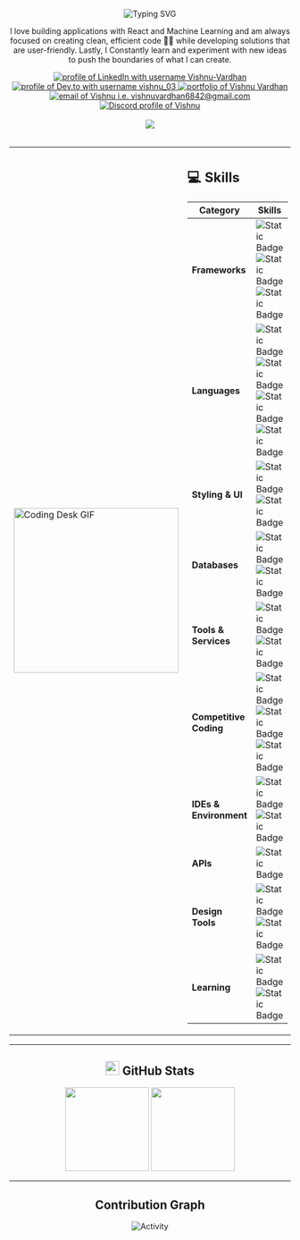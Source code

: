 <p align="center">
  <img src="https://readme-typing-svg.herokuapp.com?font=Fira+Code&duration=3000&pause=500&color=FFFFFF&width=1004&lines=Hey+Devs!+Vishnu+here,+turning+caffeine+and+code+into+real-world+applications+👊🏼" alt="Typing SVG" />
</p>

<p align="center">
   I love building applications with React and Machine Learning and am always focused on creating clean, efficient code 🧑‍💻 while developing solutions that are user-friendly. Lastly, I Constantly learn and experiment with new ideas to push the boundaries of what I can create.
</p>

<!-- Visitor Badge + Links -->
<div align="center">
  <a href="https://www.linkedin.com/in/vishnu-undefined-a3a13330b">
  <img src="https://img.shields.io/badge/LinkedIn-d5d5d5?style=plastic&logo=linkedin&logoColor=0A0209" alt="profile of LinkedIn with username Vishnu-Vardhan" />
</a>
<a href="https://dev.to/vishnu_03">
  <img src="https://img.shields.io/badge/dev.to-d5d5d5?style=plastic&logo=devdotto&logoColor=0A0209" alt="profile of Dev.to with username vishnu_03" />
</a>
<a href="http://anmolbaranwal.com/">
  <img src="https://img.shields.io/badge/portfolio-d5d5d5?style=plastic&logo=Portfolio&logoColor=0A0209" alt="portfolio of Vishnu Vardhan" />
</a>
<a href="mailto:vishnuvardhan6842@gmail.com">
  <img src="https://img.shields.io/badge/Gmail-d5d5d5?style=plastic&logo=gmail&logoColor=0A0209" alt="email of Vishnu i.e. vishnuvardhan6842@gmail.com" />
</a>
<a href="https://discord.com/users/">
  <img src="https://img.shields.io/badge/Discord-d5d5d5?style=plastic&logo=discord&logoColor=0A0209" alt="Discord profile of Vishnu" />
</a>
  <br><br>
  <img src="https://api.visitorbadge.io/api/visitors?path=https%3A%2F%2Fgithub.com%2FVishnuVardhanReddyPadala&countColor=%23263759" />
</div>

<br/>

<!-- Image + Skills section -->
<div align="center">
  <table>
    <tr>
      <td>
        <img src="https://user-images.githubusercontent.com/74038190/225813708-98b745f2-7d22-48cf-9150-083f1b00d6c9.gif" alt="Coding Desk GIF" width="295px"/>
      </td>
      <td>

<h2>💻 Skills</h2>

| Category             | Skills |
|----------------------|--------|
| **Frameworks**      | ![Static Badge](https://img.shields.io/badge/React-%2361DAFB?style=plastic&logo=react&logoColor=white&logoSize=90&labelColor=grey&color=%2361DAFB) ![Static Badge](https://img.shields.io/badge/Express-%23000000?style=plastic&logo=express&logoColor=white&logoSize=90&labelColor=grey&color=%23000000) ![Static Badge](https://img.shields.io/badge/Node.JS-%235FA04E?style=plastic&logo=nodedotjs&logoColor=white&logoSize=90&labelColor=%235FA04E&color=white) |
| **Languages**       | ![Static Badge](https://img.shields.io/badge/Javascript-%23F7DF1E?style=plastic&logo=javascript&logoColor=grey&logoSize=90&color=%23F7DF1E) ![Static Badge](https://img.shields.io/badge/TypeScript-%233178C6?style=plastic&logo=typescript&logoColor=black&logoSize=90&color=%233178C6) ![Static Badge](https://img.shields.io/badge/c%2B%2B-%2300599C?style=plastic&logo=cplusplus&logoColor=black&logoSize=90&color=%2300599C) ![Static Badge](https://img.shields.io/badge/python-%233776AB?style=plastic&logo=python&logoColor=yellow&logoSize=90&color=%233776AB) |
| **Styling & UI**    | ![Static Badge](https://img.shields.io/badge/css-%231572B6?style=plastic&logo=css3&logoColor=white&logoSize=90&labelColor=grey&color=%233776AB) ![Static Badge](https://img.shields.io/badge/Bootstrap-%237952B3?style=plastic&logo=bootstrap&logoColor=white&logoSize=90&labelColor=grey&color=%237952B3) |
| **Databases**       | ![Static Badge](https://img.shields.io/badge/MySQL-%234479A1?style=plastic&logo=mysql&logoColor=white&logoSize=90&labelColor=grey&color=%234479A1) ![Static Badge](https://img.shields.io/badge/MongoDB-%2347A248?style=plastic&logo=mongodb&logoColor=white&logoSize=90&labelColor=grey&color=%2347A248)|
| **Tools & Services** | ![Static Badge](https://img.shields.io/badge/GitHub-%23181717?style=plastic&logo=github&logoColor=white&logoSize=90&labelColor=grey&color=%23181717) ![Static Badge](https://img.shields.io/badge/Firebase-%23DD2C00?style=plastic&logo=firebase&logoColor=white&logoSize=90&labelColor=grey&color=%23DD2C00) |
| **Competitive Coding** | ![Static Badge](https://img.shields.io/badge/leetcode-%23FFA116?style=plastic&logo=leetcode&logoColor=white&logoSize=90&labelColor=grey&color=%23FFA116) ![Static Badge](https://img.shields.io/badge/CodeChef-%235B4638?style=plastic&logo=codechef&logoColor=white&logoSize=90&labelColor=grey&color=%235B4638) ![Static Badge](https://img.shields.io/badge/Hackerrank-%2300EA64?style=plastic&logo=hackerrank&logoColor=white&logoSize=90&labelColor=grey&color=%2300EA64) |
| **IDEs & Environment** | ![Static Badge](https://img.shields.io/badge/VS%20Code-%230065A9?style=plastic&logo=vscode&logoColor=white&logoSize=90&color=%230065A9) ![Static Badge](https://img.shields.io/badge/Replit-%23F26207?style=plastic&logo=replit&logoColor=white&logoSize=90&labelColor=grey&color=%23F26207) |
| **APIs**           | ![Static Badge](https://img.shields.io/badge/Postman-%23FF6C37?style=plastic&logo=postman&logoColor=white&logoSize=90&labelColor=grey&color=%23FF6C37) |
| **Design Tools**    | ![Static Badge](https://img.shields.io/badge/Figma-%23F24E1E?style=plastic&logo=figma&logoColor=white&logoSize=90&labelColor=grey&color=%23F24E1E) ![Static Badge](https://img.shields.io/badge/Adobe%20XD-%23EC4078?style=plastic&logoColor=white&logoSize=90&color=%23EC4078) |
| **Learning**        | ![Static Badge](https://img.shields.io/badge/Udemy-%23A435F0?style=plastic&logo=udemy&logoColor=white&logoSize=90&labelColor=grey&color=%23A435F0) ![Static Badge](https://img.shields.io/badge/Coursera-%230056D2?style=plastic&logo=coursera&logoColor=white&logoSize=90&labelColor=grey&color=%230056D2) |


  </table>
</div>

---

<h2 align="center">
  <img src="https://raw.githubusercontent.com/Tarikul-Islam-Anik/Telegram-Animated-Emojis/main/Objects/Bar%20Chart.webp" width="25" height="25" />  
  GitHub Stats
</h2>

<div align="center">
  <img src="https://github-readme-stats.vercel.app/api?username=VishnuVardhanReddyPadala&show_icons=true&theme=dark&count_private=true&hide_border=true" height="150" />
  <img src="https://github-readme-stats.vercel.app/api/top-langs?username=VishnuVardhanReddyPadala&layout=compact&langs_count=5&theme=dark&hide_border=true" height="150" />
</div>

---

<h2 align="center">
  Contribution Graph
</h2>

<p align="center">
  <img alt="Activity" src="https://github-readme-activity-graph.vercel.app/graph?username=VishnuVardhanReddyPadala&theme=github-compact" />
</p>
